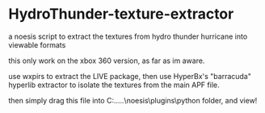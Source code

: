 # HydroThunder-texture-extractor
a noesis script to extract the textures from hydro thunder hurricane into viewable formats

this only work on the xbox 360 version, as far as im aware.

use wxpirs to extract the LIVE package, then use HyperBx's "barracuda" hyperlib extractor to isolate the textures from the main APF file.

then simply drag this file into C:.....\noesis\plugins\python folder, and view!
